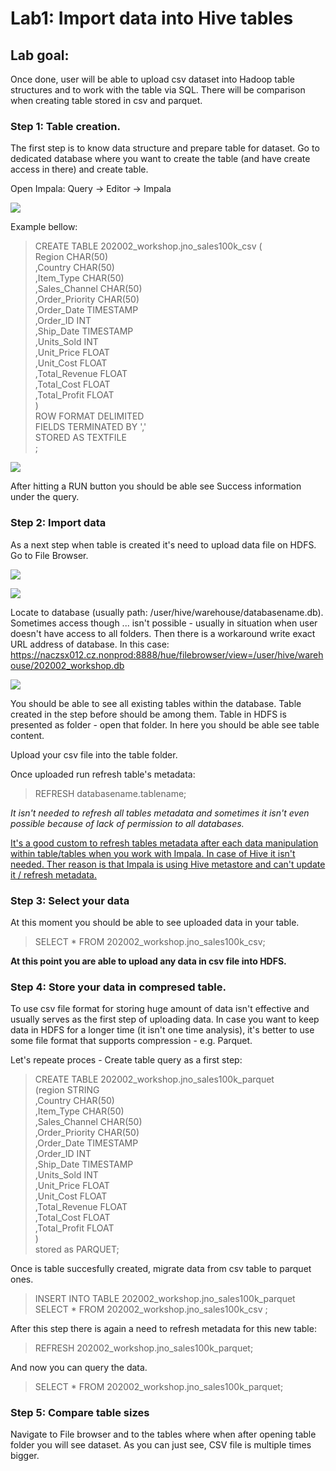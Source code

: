 # Lab1: Import data into Hive tables

## Lab goal: 
Once done, user will be able to upload csv dataset into Hadoop table structures and to work with the table via SQL. There will be comparison when creating table stored in csv and parquet. 

### Step 1: Table creation.
The first step is to know data structure and prepare table for dataset. Go to dedicated database where you want to create the table (and have create access in there) and create table. 

Open Impala: Query -> Editor -> Impala

![](printscreens/Impala.png)

Example bellow: 

> CREATE TABLE 202002_workshop.jno_sales100k_csv ( <br>
> Region CHAR(50)  <br>
> ,Country CHAR(50) <br>
> ,Item_Type CHAR(50) <br>
> ,Sales_Channel CHAR(50) <br>
> ,Order_Priority CHAR(50) <br>
> ,Order_Date TIMESTAMP  <br>
> ,Order_ID INT <br>
> ,Ship_Date TIMESTAMP <br>
> ,Units_Sold INT <br>
> ,Unit_Price FLOAT <br>
> ,Unit_Cost FLOAT <br>
> ,Total_Revenue FLOAT <br>
> ,Total_Cost FLOAT <br>
> ,Total_Profit FLOAT <br>
> ) <br>
> ROW FORMAT DELIMITED <br>
> FIELDS TERMINATED BY ',' <br>
> STORED AS TEXTFILE <br>
> ; <br>

![](printscreens/Create_table.png)

After hitting a RUN button you should be able see Success information under the query. 

### Step 2: Import data
As a next step when table is created it's need to upload data file on HDFS. Go to File Browser. 

![](printscreens/left_menu.png)

![](printscreens/left_menu_files.png)

Locate to database (usually path: /user/hive/warehouse/databasename.db). Sometimes access though ... isn't possible - usually in situation when user doesn't have access to all folders. Then there is a workaround write exact URL address of database. In this case: https://naczsx012.cz.nonprod:8888/hue/filebrowser/view=/user/hive/warehouse/202002_workshop.db

![](printscreens/File_browser.png)


You should be able to see all existing tables within the database. Table created in the step before should be among them. Table in HDFS is presented as folder - open that folder. In here you should be able see table content. 

Upload your csv file into the table folder. 

Once uploaded run refresh table's metadata: 

> REFRESH databasename.tablename; 

<i> It isn't needed to refresh all tables metadata and sometimes it isn't even possible because of lack of permission to all databases.</i>
  
  <u> It's a good custom to refresh tables metadata after each data manipulation within table/tables when you work with Impala. In case of Hive it isn't needed. Ther reason is that Impala is using Hive metastore and can't update it / refresh metadata.  </u>
  
  
  ### Step 3: Select your data
  At this moment you should be able to see uploaded data in your table. 
  
  > SELECT * FROM 202002_workshop.jno_sales100k_csv; 
  
  <b> At this point you are able to upload any data in csv file into HDFS.  </b>
  
  ### Step 4: Store your data in compresed table. 
  To use csv file format for storing huge amount of data isn't effective and usually serves as the first step of uploading data. In case you want to keep data in HDFS for a longer time (it isn't one time analysis), it's better to use some file format that supports compression - e.g. Parquet. 
  
  Let's repeate proces - Create table query as a first step: 
  
  > CREATE TABLE 202002_workshop.jno_sales100k_parquet <br>
> (region STRING  <br>
> ,Country CHAR(50) <br>
> ,Item_Type CHAR(50) <br>
> ,Sales_Channel CHAR(50) <br>
> ,Order_Priority CHAR(50) <br>
> ,Order_Date TIMESTAMP  <br>
> ,Order_ID INT <br>
> ,Ship_Date TIMESTAMP <br>
> ,Units_Sold INT <br>
> ,Unit_Price FLOAT <br>
> ,Unit_Cost FLOAT <br>
> ,Total_Revenue FLOAT <br>
> ,Total_Cost FLOAT <br>
> ,Total_Profit FLOAT <br>
> ) <br>
> stored as PARQUET;  <br>
  
 Once is table succesfully created, migrate data from csv table to parquet ones. 
 
 > INSERT INTO TABLE 202002_workshop.jno_sales100k_parquet SELECT * FROM 202002_workshop.jno_sales100k_csv ; <br> 
 
After this step there is again a need to refresh metadata for this new table: 

> REFRESH 202002_workshop.jno_sales100k_parquet; <br>

And now you can query the data.

> SELECT * FROM 202002_workshop.jno_sales100k_parquet; <br> 

 
 ### Step 5: Compare table sizes
 
 Navigate to File browser and to the tables where when after opening table folder you will see dataset. As you can just see, CSV file is multiple times bigger.  

  
